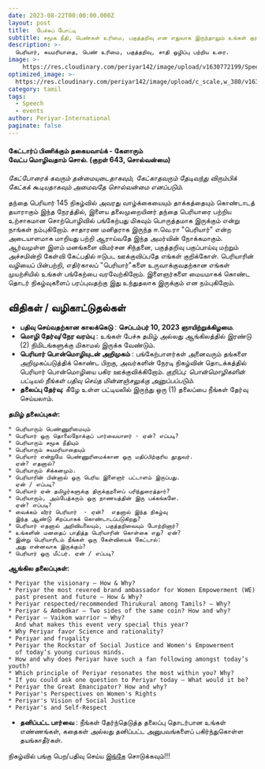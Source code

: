 ```yaml
---
date: 2023-08-22T00:00:00.000Z
layout: post
title:  பேச்சுப் போட்டி
subtitle: சமூக நீதி, பெண்கள் உரிமை, பகுத்தறிவு என எதுவாக இருந்தாலும் உங்கள் குரல் முக்கியமானது.
description: >-
  பெரியார், சுயமரியாதை, பெண் உரிமை, பகுத்தறிவு, சாதி ஒழிப்பு பற்றிய உரை.
image: >-
    https://res.cloudinary.com/periyar142/image/upload/v1630772199/Speech_ws6dyv.jpg
optimized_image: >-
  https://res.cloudinary.com/periyar142/image/upload/c_scale,w_380/v1630772199/Speech_ws6dyv.jpg
category: tamil
tags:
  - Speech
  - events
author: Periyar-International
paginate: false
---
```

#### கேட்டார்ப் பிணிக்கும் தகையவாய்க் - கேளாரும்<br/>வேட்ப மொழிவதாம் சொல். (குறள் 643, சொல்வன்மை)
*கேட்போரைக் கவரும் தன்மையுடைதாகவும், கேட்காதவரும் தேடிவந்து விரும்பிக் கேட்கக் கூடியதாகவும் அமைவதே சொல்வன்மை எனப்படும்.*

தந்தை பெரியார் 145 நிகழ்வில் அவரது வாழ்க்கையையும் தாக்கத்தையும் கொண்டாடத் தயாராகும் இந்த நேரத்தில், இளைய தலைமுறையினர் தந்தை பெரியாரை பற்றிய உற்சாகமான சொற்பொழிவில் பங்கேற்பது மிகவும் பொருத்தமாக இருக்கும் என்று நாங்கள் நம்புகிறோம். சாதாரண மனிதராக இருந்த ஈ.வெ.ரா "பெரியார்" என்ற அடையாளமாக மாறியது பற்றி ஆராய்வதே இந்த அமர்வின் நோக்கமாகும். ஆர்வமுள்ள இளம் மனங்களை விமர்சன சிந்தனை, பகுத்தறிவு பகுப்பாய்வு மற்றும் அச்சமின்றி கேள்வி கேட்பதில் ஈடுபட ஊக்குவிப்பதே எங்கள் குறிக்கோள். பெரியாரின் வழியைப் பின்பற்றி, எதிர்காலப் "பெரியார்"களை உருவாக்குவதற்கான எங்கள் முயற்சியில் உங்கள் பங்கேற்பை வரவேற்கிறோம். இளைஞர்களை மையமாகக் கொண்ட தொடர் நிகழ்வுகளைப் பரப்புவதற்கு இது உந்துதலாக இருக்கும் என நம்புகிறோம்.
 
## **விதிகள் / வழிகாட்டுதல்கள்**
* **பதிவு செய்வதற்கான காலக்கெடு** : **செப்டம்பர் 10, 2023 ஞாயிற்றுக்கிழமை**.
* **மொழி தேர்வு/நேர வரம்பு** : உங்கள் பேச்சு தமிழ் அல்லது ஆங்கிலத்தில் இரண்டு (2) நிமிடங்களுக்கு மிகாமல் இருக்க வேண்டும்.
* **பெரியார் பொன்மொழியுடன் அறிமுகம்** : பங்கேற்பாளர்கள் அனைவரும் தங்களை அறிமுகப்படுத்திக் கொண்ட பிறகு, அவர்களின் நேரடி நிகழ்வின் தொடக்கத்தில் பெரியார் பொன்மொழியை பகிர ஊக்குவிக்கிறோம். *குறிப்பு:  பொன்மொழிகளின் பட்டியல் நீங்கள் பதிவு செய்த மின்னஞ்சலுக்கு அனுப்பப்படும்.*
* **தலைப்பு தேர்வு**: கீழே உள்ள பட்டியலில் இருந்து ஒரு (1) தலைப்பை நீங்கள் தேர்வு செய்யலாம்.

**தமிழ் தலைப்புகள்:**

    * பெரியாரும் பெண்ணுரிமையும்
    * பெரியார் ஒரு தொலைநோக்குப் பார்வையாளர் - ஏன்? எப்படி?
    * பெரியாரும் சமூக நீதியும்
    * பெரியாரும் சுயமரியாதையும்
    * பெரியார் என்றுமே பெண்ணுரிமைக்கான ஒரு மதிப்பிற்குரிய தூதுவர். 
      ஏன்? எதனால்?
    * பெரியாரும் சிக்கனமும்.
    * பெரியாரின் பின்னால் ஒரு பெரிய இளைஞர் பட்டாளம் இருப்பது.
      ஏன் / எப்படி?
    * பெரியார் ஏன் தமிழர்களுக்கு திருக்குறளைப் பரிந்துரைத்தார்?
    * பெரியாரும், அம்பேத்கரும் ஒரு நாணயத்தின் இரு பக்கங்களே.
      ஏன்? எப்படி?
    * வைக்கம் வீரர் பெரியார்  - ஏன்?  எதனால் இந்த நிகழ்வு 
      இந்த ஆண்டு சிறப்பாகக் கொண்டாடப்படுகிறது?
    * பெரியார் எதனால் அறிவியலையும், பகுத்தறிவையும் போற்றினார்?
    * உங்களின் மனதைப் பாதித்த பெரியாரின் கொள்கை எது? ஏன்?
    * இன்று பெரியாரிடம் நீங்கள் ஒரு கேள்வியைக் கேட்டால்: 
      அது என்னவாக இருக்கும்?
    * பெரியார் ஒரு மீட்பர். ஏன் / எப்படி?

**ஆங்கில தலைப்புகள்:**

    * Periyar the visionary – How & Why?
    * Periyar the most revered brand ambassador for Women Empowerment (WE) 
      past present and future – How & Why?
    * Periyar respected/recommended Thirukural among Tamils? – Why?
    * Periyar & Ambedkar – Two sides of the same coin? How and why?
    * Periyar – Vaikom warrior – Why? 
      And what makes this event very special this year?
    * Why Periyar favor Science and rationality?
    * Periyar and frugality
    * Periyar the Rockstar of Social Justice and Women's Empowerment 
      of today’s young curious minds.
    * How and why does Periyar have such a fan following amongst today’s youth?
    * Which principle of Periyar resonates the most within you? Why?
    * If you could ask one question to Periyar today – What would it be?
    * Periyar the Great Emancipator? How and why?
    * Periyar's Perspectives on Women's Rights
    * Periyar's Vision of Social Justice
    * Periyar's and Self-Respect 

* **தனிப்பட்ட பார்வை** : நீங்கள் தேர்ந்தெடுத்த தலைப்பு தொடர்பான உங்கள் எண்ணங்கள், கதைகள் அல்லது தனிப்பட்ட அனுபவங்களைப் பகிர்ந்துகொள்ள தயங்காதீர்கள்.

நிகழ்வில் பங்கு பெற/பதிவு செய்ய [இங்கே](/tamil-register/) சொடுக்கவும்!!!